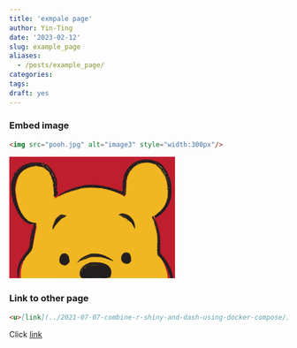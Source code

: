 ```yaml
---
title: 'exmpale page'
author: Yin-Ting
date: '2023-02-12'
slug: example_page
aliases: 
  - /posts/example_page/
categories:
tags:
draft: yes
---
```


### Embed image 
```html
<img src="pooh.jpg" alt="image3" style="width:300px"/>
```
<img src="pooh.jpg" alt="image3" style="width:300px"/>

### Link to other page
```md
<u>[link](../2021-07-07-combine-r-shiny-and-dash-using-docker-compose/)</u>
```
Click <u>[link](../2021-07-07-combine-r-shiny-and-dash-using-docker-compose/)</u>
